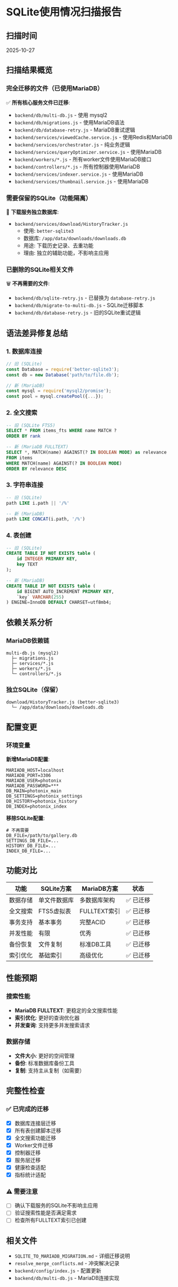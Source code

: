 # SQLite使用情况扫描报告

## 扫描时间
2025-10-27

## 扫描结果概览

### 完全迁移的文件（已使用MariaDB）
✅ **所有核心服务文件已迁移**:
- `backend/db/multi-db.js` - 使用 mysql2
- `backend/db/migrations.js` - 使用MariaDB语法
- `backend/db/database-retry.js` - MariaDB重试逻辑
- `backend/services/viewedCache.service.js` - 使用Redis和MariaDB
- `backend/services/orchestrator.js` - 纯业务逻辑
- `backend/services/queryOptimizer.service.js` - 使用MariaDB
- `backend/workers/*.js` - 所有worker文件使用MariaDB接口
- `backend/controllers/*.js` - 所有控制器使用MariaDB
- `backend/services/indexer.service.js` - 使用MariaDB
- `backend/services/thumbnail.service.js` - 使用MariaDB

### 需要保留的SQLite（功能隔离）
📁 **下载服务独立数据库**:
- `backend/services/download/HistoryTracker.js`
  - 使用: `better-sqlite3`
  - 数据库: `/app/data/downloads/downloads.db`
  - 用途: 下载历史记录、去重功能
  - 理由: 独立的辅助功能，不影响主应用

### 已删除的SQLite相关文件
🗑️ **不再需要的文件**:
- `backend/db/sqlite-retry.js` - 已替换为 `database-retry.js`
- `backend/db/migrate-to-multi-db.js` - SQLite迁移脚本
- `backend/db/database-retry.js` - 旧的SQLite重试逻辑

## 语法差异修复总结

### 1. 数据库连接
```javascript
// 旧 (SQLite)
const Database = require('better-sqlite3');
const db = new Database('path/to/file.db');

// 新 (MariaDB)
const mysql = require('mysql2/promise');
const pool = mysql.createPool({...});
```

### 2. 全文搜索
```sql
-- 旧 (SQLite FTS5)
SELECT * FROM items_fts WHERE name MATCH ?
ORDER BY rank

-- 新 (MariaDB FULLTEXT)
SELECT *, MATCH(name) AGAINST(? IN BOOLEAN MODE) as relevance 
FROM items 
WHERE MATCH(name) AGAINST(? IN BOOLEAN MODE)
ORDER BY relevance DESC
```

### 3. 字符串连接
```sql
-- 旧 (SQLite)
path LIKE i.path || '/%'

-- 新 (MariaDB)
path LIKE CONCAT(i.path, '/%')
```

### 4. 表创建
```sql
-- 旧 (SQLite)
CREATE TABLE IF NOT EXISTS table (
    id INTEGER PRIMARY KEY,
    key TEXT
);

-- 新 (MariaDB)
CREATE TABLE IF NOT EXISTS table (
    id BIGINT AUTO_INCREMENT PRIMARY KEY,
    `key` VARCHAR(255)
) ENGINE=InnoDB DEFAULT CHARSET=utf8mb4;
```

## 依赖关系分析

### MariaDB依赖链
```
multi-db.js (mysql2)
  ├─ migrations.js
  ├─ services/*.js
  ├─ workers/*.js
  └─ controllers/*.js
```

### 独立SQLite（保留）
```
download/HistoryTracker.js (better-sqlite3)
  └─ /app/data/downloads/downloads.db
```

## 配置变更

### 环境变量
**新增MariaDB配置**:
```env
MARIADB_HOST=localhost
MARIADB_PORT=3306
MARIADB_USER=photonix
MARIADB_PASSWORD=***
DB_MAIN=photonix_main
DB_SETTINGS=photonix_settings
DB_HISTORY=photonix_history
DB_INDEX=photonix_index
```

**移除SQLite配置**:
```env
# 不再需要
DB_FILE=/path/to/gallery.db
SETTINGS_DB_FILE=...
HISTORY_DB_FILE=...
INDEX_DB_FILE=...
```

## 功能对比

| 功能 | SQLite方案 | MariaDB方案 | 状态 |
|-----|-----------|-------------|-----|
| 数据存储 | 单文件数据库 | 多数据库架构 | ✅ 已迁移 |
| 全文搜索 | FTS5虚拟表 | FULLTEXT索引 | ✅ 已迁移 |
| 事务支持 | 基本事务 | 完整ACID | ✅ 已迁移 |
| 并发性能 | 有限 | 优秀 | ✅ 已迁移 |
| 备份恢复 | 文件复制 | 标准DB工具 | ✅ 已迁移 |
| 索引优化 | 基础索引 | 高级优化 | ✅ 已迁移 |

## 性能预期

### 搜索性能
- **MariaDB FULLTEXT**: 更稳定的全文搜索性能
- **索引优化**: 更好的查询优化器
- **并发查询**: 支持更多并发搜索请求

### 数据存储
- **文件大小**: 更好的空间管理
- **备份**: 标准数据库备份工具
- **复制**: 支持主从复制（如需要）

## 完整性检查

### ✅ 已完成的迁移
- [x] 数据库连接层迁移
- [x] 所有表创建脚本迁移
- [x] 全文搜索功能迁移
- [x] Worker文件迁移
- [x] 控制器迁移
- [x] 服务层迁移
- [x] 健康检查适配
- [x] 指标统计适配

### ⚠️ 需要注意
- [ ] 确认下载服务的SQLite不影响主应用
- [ ] 验证搜索性能是否满足需求
- [ ] 检查所有FULLTEXT索引已创建

## 相关文件
- `SQLITE_TO_MARIADB_MIGRATION.md` - 详细迁移说明
- `resolve_merge_conflicts.md` - 冲突解决记录
- `backend/config/index.js` - 配置更新
- `backend/db/multi-db.js` - MariaDB连接实现

